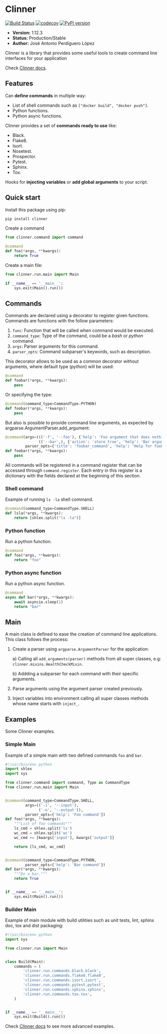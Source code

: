 # Clinner
[![Build Status](https://travis-ci.org/PeRDy/clinner.svg?branch=master)](https://travis-ci.org/PeRDy/clinner)
[![codecov](https://codecov.io/gh/PeRDy/clinner/branch/master/graph/badge.svg)](https://codecov.io/gh/PeRDy/clinner)
[![PyPI version](https://badge.fury.io/py/clinner.svg)](https://badge.fury.io/py/clinner)

* **Version:** 1.12.3
* **Status:** Production/Stable
* **Author:** José Antonio Perdiguero López

Clinner is a library that provides some useful tools to create command line interfaces for your application

Check [Clinner docs].

## Features
Can **define commands** in multiple way:
* List of shell commands such as `["docker build", "docker push"]`.
* Python functions.
* Python async functions.

Clinner provides a set of **commands ready to use** like:
* Black.
* Flake8.
* Isort.
* Nosetest.
* Prospector.
* Pytest.
* Sphinx.
* Tox.

Hooks for **injecting variables** or **add global arguments** to your script.

## Quick start
Install this package using pip:

```bash
pip install clinner
```

Create a command

```python
from clinner.command import command

@command
def foo(*args, **kwargs):
    return True
```

Create a main file:

```python
from clinner.run.main import Main

if __name__ == '__main__':
    sys.exit(Main().run())
```

## Commands
Commands are declared using a decorator to register given functions. Commands are functions with the follow parameters:

1. `func`: Function that will be called when command would be executed.
2. `command_type`: Type of the command, could be a *bash* or *python* command.
3. `args`: Parser arguments for this command.
4. `parser_opts`: Command subparser's keywords, such as description.

This decorator allows to be used as a common decorator without arguments, where default type (*python*) will be used:

```python
@command
def foobar(*args, **kwargs):
    pass
```

Or specifying the type:

```python
@command(command_type=CommandType.PYTHON)
def foobar(*args, **kwargs):
    pass
```

But also is possible to provide command line arguments, as expected by argparse.ArgumentParser.add_argument:

```python
@command(args=((('-f', '--foo'), {'help': 'Foo argument that does nothing'}),                   # Command argument
               (('--bar',), {'action': 'store_true', 'help': 'Bar argument stored as True'})),  # Another argument
         parser_opts={'title': 'foobar_command', 'help': 'Help for foobar_command'})            # Parser parameters
def foobar(*args, **kwargs):
    pass
```

All commands will be registered in a command register that can be accessed through ``command.register``. Each entry in
this register is a dictionary with the fields declared at the beginning of this section.

### Shell command
Example of running `ls -la` shell command.

```python
@command(command_type=CommandType.SHELL)
def lsla(*args, **kwargs):
    return [shlex.split("ls -la")]
```

### Python function
Run a python function.

```python
@command
def foo(*args, **kwargs):
    return "foo"
```

### Python async function
Run a python async function.

```python
@command
async def bar(*args, **kwargs):
    await asyncio.sleep(1)
    return "bar"
```

## Main
A main class is defined to ease the creation of command line applications. This class follows the process:

1. Create a parser using ``argparse.ArgumentParser`` for the application:
    
    a) Calling all ``add_arguments(parser)`` methods from all super classes, e.g: ``clinner.mixins.HealthCheckMixin``.
    
    b) Addding a subparser for each command with their specific arguments.

2. Parse arguments using the argument parser created previously.

3. Inject variables into environment calling all super classes methods whose name starts with ``inject_``.

## Examples
Some Clinner examples.

### Simple Main
Example of a simple main with two defined commands `foo` and `bar`.

```python
#!/usr/bin/env python
import shlex
import sys

from clinner.command import command, Type as CommandType
from clinner.run.main import Main


@command(command_type=CommandType.SHELL,
         args=(('-i', '--input'),
               ('-o', '--output')),
         parser_opts={'help': 'Foo command'})
def foo(*args, **kwargs):
    """List of foo commands"""
    ls_cmd = shlex.split('ls')
    wc_cmd = shlex.split('wc')
    wc_cmd += [kwargs['input'], kwargs['output']]

    return [ls_cmd, wc_cmd]


@command(command_type=CommandType.PYTHON,
         parser_opts={'help': 'Bar command'})
def bar(*args, **kwargs):
    """Do a bar."""
    return True


if __name__ == '__main__':
    sys.exit(Main().run())
```

### Builder Main
Example of main module with build utilities such as unit tests, lint, sphinx doc, tox and dist packaging:

```python
#!/usr/bin/env python
import sys

from clinner.run import Main


class Build(Main):
    commands = (
        'clinner.run.commands.black.black',
        'clinner.run.commands.flake8.flake8',
        'clinner.run.commands.isort.isort',
        'clinner.run.commands.pytest.pytest',
        'clinner.run.commands.sphinx.sphinx',
        'clinner.run.commands.tox.tox',
    )


if __name__ == '__main__':
    sys.exit(Build().run())
```

Check [Clinner docs] to see more advanced examples.

[Clinner docs]: http://clinner.readthedocs.io
